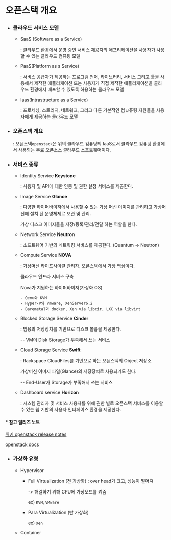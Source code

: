 # 오픈스택 개요

- ### 클라우드 서비스 모델

  - SaaS (Software as a Service)

    : 클라우드 환경에서 운영 중인 서비스 제공자의 애프리케이션을 사용자가 사용 할 수 있는 클라우드 컴퓨팅 모델

  - PaaS(Platform as s Service)

    : 서비스 공급자가 제공하는 프로그램 언어, 라이브러리, 서비스 그리고 툴을 사용해서 제작한 애플리케이션 또는 사용자가 직접 제작한 애플리케이션을 클라우드 환경에서 배포할 수 있도록 허용하는 클라우드 모델

  - Iaas(Intrastructure as a Service)

    : 프로세싱, 스토리지, 네트워크, 그리고 다른 기본적인 컴ㅂ퓨팅 자원들을 사용자에게 제공하는 클라우드 모델

    

- ### 오픈스택 개요

  : 오픈스택`openstack`은 위의 클라우드 컴퓨팅의 IaaS로서 클라우드 컴퓨팅 환경에서 사용되는 무료 오픈소스 클라우드 소프트웨어이다.

  

- ### 서비스 종류

  - Identity Service **Keystone**

    : 사용자 및 API에 대한 인증 및 권한 설정 서비스를 제공한다.

  - Image Service **Glance**

    : 다양한 하이퍼바이저에서 사용할 수 있는 가상 머신 이미지를 관리하고 가상머신에 설치 된 운영체제르 보관 및 관리.

     가상 디스크 이미지들을 저장/등록/관리/전달 하는 역할을 한다.

  - Network Service **Neutron**

    : 소프트웨어 기반의 네트워킹 서비스를 제공한다. (Quantum -> Neutron)

  - Compute Service **NOVA**

    : 가상머신 라이프사이클 관리자. 오픈스택에서 가장 핵심이다.

     클라우드 인프라 서비스 구축

     Nova가 지원하는 하이퍼바이저(가상화 OS)

    	- Qemu와 KVM
    	- Hyper-V와 Vmware, XenServer6.2
    	- Baremetal과 docker, Xen via libcir, LXC via libvirt

  - Blocked Storage Service **Cinder**

    : 범용의 저장장치를 기반으로 디스크 볼륨을 제공한다.

     -- VM이 Disk Storage가 부족해서 쓰는 서비스

  - Cloud Storage Service **Swift**

    : Rackspace CloudFiles를 기반으로 하는 오픈스택의 Object 저장소

     가상머신 이미지 파일(Glance)의 저장장치로 사용되기도 한다. 

     -- End-User가 Storage가 부족해서 쓰는 서비스

  - Dashboard service **Horizon**

    : 시스템 관리자 및 서비스 사용자를 위해 권한 별로 오픈스택 서비스를 이용할 수 있는 웹 기반의 사용자 인터페이스 환경을 제공한다.



#### * 참고 릴리즈 노트

[위키 openstack release notes](https://wiki.openstack.org/wiki/ReleaseNotes/Austin)

[openstack docs](https://docs.openstack.org/)



- ### 가상화 유형

  - Hypervisor

    - Full Virtualization (전 가상화) : over head가 크고, 성능이 떨어져 

      -> 해결하기 위해 CPU에 가상모드를 켜줌

      ex) `KVM`, `VMware`

    - Para Virtualization (반 가상화)  

      ex) `Xen`

  - Container

